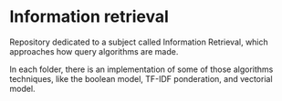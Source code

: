 # Information retrieval

Repository dedicated to a subject called Information Retrieval, which approaches how query algorithms are made.

In each folder, there is an implementation of some of those algorithms techniques, like the boolean model, TF-IDF ponderation, and vectorial model.

